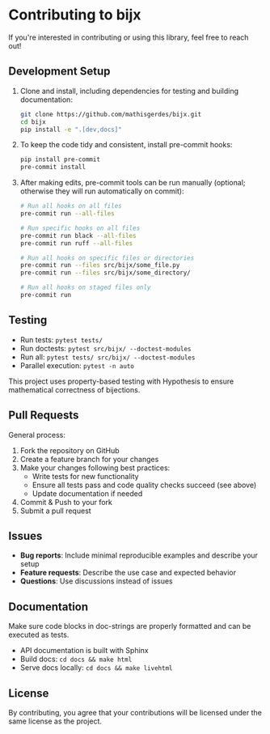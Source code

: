# Contributing to bijx

If you're interested in contributing or using this library, feel free to reach out!

## Development Setup

1. Clone and install, including dependencies for testing and building documentation:
   ```bash
   git clone https://github.com/mathisgerdes/bijx.git
   cd bijx
   pip install -e ".[dev,docs]"
   ```

2. To keep the code tidy and consistent, install pre-commit hooks:
   ```bash
   pip install pre-commit
   pre-commit install
   ```

3. After making edits, pre-commit tools can be run manually (optional; otherwise they will run automatically on commit):
   ```bash
   # Run all hooks on all files
   pre-commit run --all-files

   # Run specific hooks on all files
   pre-commit run black --all-files
   pre-commit run ruff --all-files

   # Run all hooks on specific files or directories
   pre-commit run --files src/bijx/some_file.py
   pre-commit run --files src/bijx/some_directory/

   # Run all hooks on staged files only
   pre-commit run
   ```

## Testing

- Run tests: `pytest tests/`
- Run doctests: `pytest src/bijx/ --doctest-modules`
- Run all: `pytest tests/ src/bijx/ --doctest-modules`
- Parallel execution: `pytest -n auto`

This project uses property-based testing with Hypothesis to ensure mathematical correctness of bijections.

## Pull Requests

General process:

1. Fork the repository on GitHub
2. Create a feature branch for your changes
3. Make your changes following best practices:
   - Write tests for new functionality
   - Ensure all tests pass and code quality checks succeed (see above)
   - Update documentation if needed
4. Commit & Push to your fork
5. Submit a pull request

## Issues

- **Bug reports**: Include minimal reproducible examples and describe your setup
- **Feature requests**: Describe the use case and expected behavior
- **Questions**: Use discussions instead of issues

## Documentation

Make sure code blocks in doc-strings are properly formatted and can be executed as tests.

- API documentation is built with Sphinx
- Build docs: `cd docs && make html`
- Serve docs locally: `cd docs && make livehtml`

## License

By contributing, you agree that your contributions will be licensed under the same license as the project.
